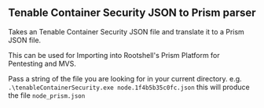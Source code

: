 ## Tenable Container Security JSON to Prism parser

Takes an Tenable Container Security JSON file and translate it to a Prism JSON file.

This can be used for Importing into Rootshell's Prism Platform for Pentesting and MVS.

Pass a string of the file you are looking for in your current directory. e.g. `.\tenableContainerSecurity.exe node.1f4b5b35c0fc.json` this will produce the file `node_prism.json`